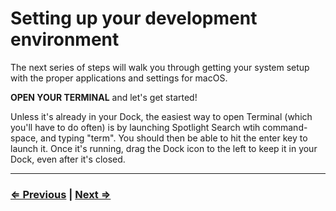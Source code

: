 # Setting up your development environment

The next series of steps will walk you through getting your system setup with the proper applications and settings for macOS.

**OPEN YOUR TERMINAL** and let's get started! 

Unless it's already in your Dock, the easiest way to open Terminal (which you'll have to do often) is by launching Spotlight Search wtih command-space, and typing "term". You should then be able to hit the enter key to launch it. Once it's running, drag the Dock icon to the left to keep it in your Dock, even after it's closed.

---

### [⇐ Previous](../../README.md) | [Next ⇒](./1-environment.md)
